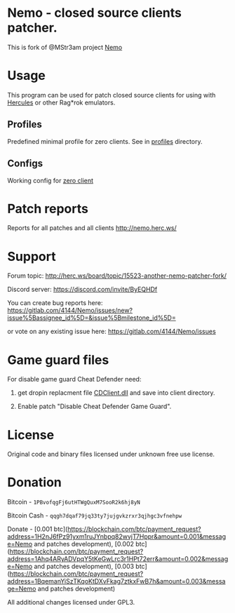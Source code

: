 # Nemo - closed source clients patcher.

This is fork of @MStr3am project [Nemo](https://github.com/MStr3am/NEMO)

# Usage

This program can be used for patch closed source clients for using with [Hercules](https://github.com/herculesws/hercules/) or other Rag*rok emulators.

## Profiles

Predefined minimal profile for zero clients. See in [profiles](profiles) directory.

## Configs

Working config for [zero client](configs/zero/)

# Patch reports

Reports for all patches and all clients http://nemo.herc.ws/

# Support

Forum topic: http://herc.ws/board/topic/15523-another-nemo-patcher-fork/

Discord server: https://discord.com/invite/ByEQHDf

You can create bug reports here: https://gitlab.com/4144/Nemo/issues/new?issue%5Bassignee_id%5D=&issue%5Bmilestone_id%5D=

or vote on any existing issue here: https://gitlab.com/4144/Nemo/issues

# Game guard files

For disable game guard Cheat Defender need:

1. get dropin replacment file [CDClient.dll](Input/CDClient.dll) and save into client directory.

2. Enable patch "Disable Cheat Defender Game Guard".

# License

Original code and binary files licensed under unknown free use license.

# Donation

Bitcoin - ``1PBvofqgFj6utHTWgQuxM7SooR2k6hj8yN``

Bitcoin Cash - ``qqgh7dqaf79jq33ty7jujgvkzrxr3qjhgc3vfnehpw``

Donate - [0.001 btc](https://blockchain.com/btc/payment_request?address=1H2nJ6fPz91yxm1ruJYnbpq82wvjT7Hppr&amount=0.001&message=Nemo and patches development),
[0.002 btc](https://blockchain.com/btc/payment_request?address=1Ahq4ARyADVpqY5tKeGwLrc3r1HPt72err&amount=0.002&message=Nemo and patches development),
[0.003 btc](https://blockchain.com/btc/payment_request?address=1BqemanYiSzTKqoKtDXvFkag7ztkxFwB7h&amount=0.003&message=Nemo and patches development)

All additional changes licensed under GPL3.
